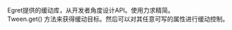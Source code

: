 <!-- 070-tween-basic EDN Egret示例库项目 --> 

Egret提供的缓动库，从开发者角度设计API。使用力求精简。     
Tween.get() 方法来获得缓动目标。然后可以对其任意可写的属性进行缓动控制。   